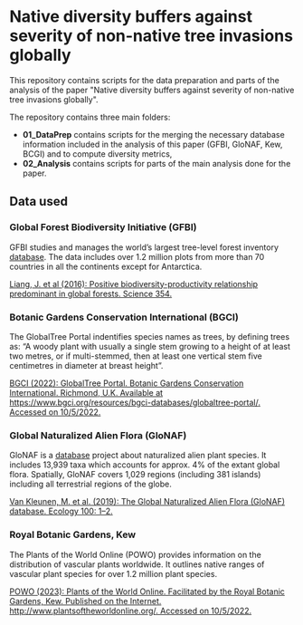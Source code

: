 # Native diversity buffers against severity of non-native tree invasions globally 

This repository contains scripts for the data preparation and parts of the analysis of the paper "Native diversity buffers against severity of non-native tree invasions globally". 

The repository contains three main folders: 
* **01_DataPrep** contains scripts for the merging the necessary database information included in the analysis of this paper (GFBI, GloNAF, Kew, BCGI) and to compute diversity metrics,
* **02_Analysis** contains scripts for parts of the main analysis done for the paper.


## Data used
### Global Forest Biodiversity Initiative (GFBI)
GFBI studies and manages the world’s largest tree-level forest inventory [database](https://gfbinitiative.net/). The data includes over 1.2 million plots from more than 70 countries in all the continents except for Antarctica. 

[Liang, J. et al (2016): Positive biodiversity-productivity relationship predominant in global forests. Science 354.](www.doi.org/10.1126/science.aaf8957)

### Botanic Gardens Conservation International (BGCI)
The GlobalTree Portal indentifies species names as trees, by defining trees as: “A woody plant with usually a single stem growing to a height of at least two metres, or if multi-stemmed, then at least one vertical stem five centimetres in diameter at breast height”.

[BGCI (2022): GlobalTree Portal. Botanic Gardens Conservation International. Richmond, U.K. Available at https://www.bgci.org/resources/bgci-databases/globaltree-portal/. Accessed on 10/5/2022.](https://www.bgci.org/resources/bgci-databases/globaltree-portal/)

### Global Naturalized Alien Flora (GloNAF)
GloNAF is a [database](https://glonaf.org/) project about naturalized alien plant species. It includes 13,939 taxa which accounts for approx. 4% of the extant global flora. Spatially, GloNAF covers 1,029 regions (including 381 islands) including all terrestrial regions of the globe.

[Van Kleunen, M. et al. (2019): The Global Naturalized Alien Flora (GloNAF) database. Ecology 100: 1–2.](https://doi.org/10.1002/ecy.2542)

### Royal Botanic Gardens, Kew
The Plants of the World Online (POWO) provides information on the distribution of vascular plants worldwide. It outlines native ranges of vascular plant species for over 1.2 million plant species. 

[POWO (2023): Plants of the World Online. Facilitated by the Royal Botanic Gardens, Kew. Published on the Internet. http://www.plantsoftheworldonline.org/. Accessed on 10/5/2022.](http://www.plantsoftheworldonline.org/)

